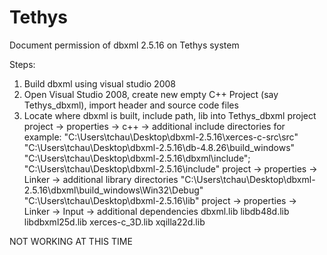 # Tethys
Document permission of dbxml 2.5.16  on Tethys system

Steps:
1) Build dbxml using visual studio 2008
2) Open Visual Studio 2008, create new empty C++ Project (say Tethys_dbxml), import header and source code files
3) Locate where dbxml is built, include path, lib into Tethys_dbxml project
  project -> properties -> c++ -> additional include directories
    for example:
    "C:\Users\tchau\Desktop\dbxml-2.5.16\xerces-c-src\src"
    "C:\Users\tchau\Desktop\dbxml-2.5.16\db-4.8.26\build_windows"
    "C:\Users\tchau\Desktop\dbxml-2.5.16\dbxml\include";
    "C:\Users\tchau\Desktop\dbxml-2.5.16\include"
  project -> properties -> Linker -> additional library directories
    "C:\Users\tchau\Desktop\dbxml-2.5.16\dbxml\build_windows\Win32\Debug"
    "C:\Users\tchau\Desktop\dbxml-2.5.16\lib"
  project -> properties -> Linker -> Input -> additional dependencies
    dbxml.lib libdb48d.lib libdbxml25d.lib xerces-c_3D.lib xqilla22d.lib

NOT WORKING AT THIS TIME
